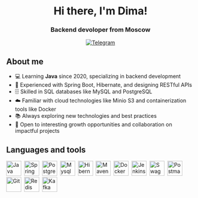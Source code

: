 <div id="header" align="center">
    <h1>Hi there, I'm Dima!</h1>
    <h3>Backend devoloper from Moscow</h3>
    <a href="https://t.me/shimozukuri">
        <img src="https://img.shields.io/badge/Telegram-blue?style=for-the-badge&logo=telegram&logoColor=white" alt= "Telegram">
    </a>
</div>

## About me
- 💻 Learning **Java** since 2020, specializing in backend development
- 🔧 Experienced with Spring Boot, Hibernate, and designing RESTful APIs
- 🗄️ Skilled in SQL databases like MySQL and PostgreSQL
- ☁️ Familiar with cloud technologies like Minio S3 and containerization tools like Docker
- 📚 Always exploring new technologies and best practices
- 🌱 Open to interesting growth opportunities and collaboration on impactful projects

## Languages and tools
<img src="https://cdn.jsdelivr.net/gh/devicons/devicon@latest/icons/java/java-original.svg" alt="Java" title="Java" width="40" heignt="40"/>&nbsp;
<img src="https://cdn.jsdelivr.net/gh/devicons/devicon@latest/icons/spring/spring-original.svg" alt="Spring" title="Spring" width="40" heignt="40"/>&nbsp;
<img src="https://cdn.jsdelivr.net/gh/devicons/devicon@latest/icons/postgresql/postgresql-original.svg" alt="Postgresql" title="Postgresql" width="40" heignt="40"/>&nbsp;
<img src="https://cdn.jsdelivr.net/gh/devicons/devicon@latest/icons/mysql/mysql-original.svg" alt="Mysql" title="Mysql" width="40" heignt="40"/>&nbsp;
<img src="https://cdn.jsdelivr.net/gh/devicons/devicon@latest/icons/hibernate/hibernate-original.svg" alt="Hibernate" title="Hibernate" width="40" heignt="40"/>&nbsp;
<img src="https://cdn.jsdelivr.net/gh/devicons/devicon@latest/icons/maven/maven-original.svg" alt="Maven" title="Maven" width="40" heignt="40"/>&nbsp;
<img src="https://cdn.jsdelivr.net/gh/devicons/devicon@latest/icons/docker/docker-original.svg" alt="Docker" title="Docker" width="40" heignt="40"/>&nbsp;
<img src="https://cdn.jsdelivr.net/gh/devicons/devicon@latest/icons/jenkins/jenkins-original.svg" alt="Jenkins" title="Jenkins" width="40" heignt="40"/>&nbsp;
<img src="https://cdn.jsdelivr.net/gh/devicons/devicon@latest/icons/swagger/swagger-original.svg" alt="Swagger" title="Swagger" width="40" heignt="40"/>&nbsp;
<img src="https://cdn.jsdelivr.net/gh/devicons/devicon@latest/icons/postman/postman-original.svg" alt="Postman" title="Postman" width="40" heignt="40"/>&nbsp;
<img src="https://cdn.jsdelivr.net/gh/devicons/devicon@latest/icons/git/git-original.svg" alt="Git" title="Git" width="40" heignt="40"/>&nbsp;
<img src="https://cdn.jsdelivr.net/gh/devicons/devicon@latest/icons/redis/redis-original.svg" alt="Redis" title="Redis" width="40" heignt="40"/>&nbsp;
<img src="https://cdn.jsdelivr.net/gh/devicons/devicon@latest/icons/apachekafka/apachekafka-original.svg" alt="Kafka" title="Kafka" width="40" heignt="40"/>&nbsp;
